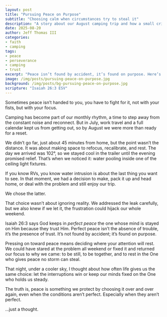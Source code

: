 ```yaml
---
layout: post
title: "Pursuing Peace on Purpose"
subtitle: "Choosing calm when circumstances try to steal it"
description: "A story about our August camping trip and how a small crisis became an opportunity to press on toward peace."
date: 2025-08-20
author: Jeff Thomas III
categories:  
- faith  
- camping
tags:  
- peace  
- perseverance  
- camping  
- trust
excerpt: "Peace isn’t found by accident, it’s found on purpose. Here’s how an unexpected camping problem became a reminder to keep my mind fixed on the One who gives perfect peace."
image: /img/posts/pursuing-peace-on-purpose.jpg
background: /img/posts/bg-pursuing-peace-on-purpose.jpg
scripture: "Isaiah 26:3 ESV"
---
```

Sometimes peace isn’t handed to you, you have to fight for it, not with your fists, but with your focus.

Camping has become part of our monthly rhythm, a time to step away from the constant noise and reconnect. But in July, work travel and a full calendar kept us from getting out, so by August we were more than ready for a reset.

We didn’t go far, just about 45 minutes from home, but the point wasn’t the distance. It was about making space to refocus, recalibrate, and rest. The day we arrived was 102°, so we stayed cool in the trailer until the evening promised relief. That’s when we noticed it: water pooling inside one of the ceiling light fixtures.

If you know RVs, you know water intrusion is about the last thing you want to see. In that moment, we had a decision to make, pack it up and head home, or deal with the problem and still enjoy our trip.

We chose the latter.

That choice wasn’t about ignoring reality. We addressed the leak carefully, but we also knew if we let it, the frustration could hijack our whole weekend.

Isaiah 26:3 says God keeps in *perfect peace* the one whose mind is stayed on Him because they trust Him. Perfect peace isn’t the absence of trouble, it’s the presence of trust. It’s not found by accident; it’s found on purpose.

Pressing on toward peace means deciding where your attention will rest. We could have stared at the problem all weekend or fixed it and returned our focus to why we came: to be still, to be together, and to rest in the One who gives peace no storm can steal.

That night, under a cooler sky, I thought about how often life gives us the same choice: let the interruptions win or keep our minds fixed on the One who holds us steady.

The truth is, peace is something we protect by choosing it over and over again, even when the conditions aren’t perfect. Especially when they aren’t perfect.

…just a thought.
<!--stackedit_data:
eyJoaXN0b3J5IjpbLTE3Nzg1ODM5ODhdfQ==
-->